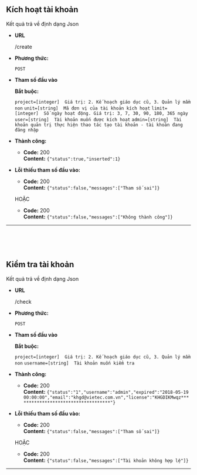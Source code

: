 
**Kích hoạt tài khoản**
----
  Kết quả trả về định dạng Json

* **URL**

  /create

* **Phương thức:**

  `POST`
  
*  **Tham số đầu vào**

   **Bắt buộc:**
 
   `project=[integer]  Giá trị: 2. Kế hoạch giáo dục cũ, 3. Quản lý mầm non`
   `unit=[string]  Mã đơn vị của tài khoản kích hoạt`
   `limit=[integer]  Số ngày hoạt động. Giá trị: 3, 7, 30, 90, 180, 365 ngày`
   `user=[string]  Tài khoản muốn được kích hoạt`
   `admin=[string]  Tài khoản quản trị thực hiện thao tác tạo tài khoản - tài khoản đang đăng nhập`

* **Thành công:**

  * **Code:** 200 <br />
    **Content:** `{"status":true,"inserted":1}`
 
* **Lỗi thiếu tham số đầu vào:**

  * **Code:** 200 <br />
    **Content:** `{"status":false,"messages":["Tham số sai"]}`

  HOẶC

  * **Code:** 200 <br />
    **Content:** `{"status":false,"messages":["Không thành công"]}`

------------------------
<br/>
<br/>
<br/>


**Kiểm tra tài khoản**
----
  Kết quả trả về định dạng Json

* **URL**

  /check

* **Phương thức:**

  `POST`
  
*  **Tham số đầu vào**

   **Bắt buộc:**
 
   `project=[integer]  Giá trị: 2. Kế hoạch giáo dục cũ, 3. Quản lý mầm non`
   `username=[string]  Tài khoản muốn kiểm tra`

* **Thành công:**

  * **Code:** 200 <br />
    **Content:** `{"status":"1","username":"admin","expired":"2018-05-19 00:00:00","email":"khgd@vietec.com.vn","license":"KHGDIKMwqz************************************"}`
 
* **Lỗi thiếu tham số đầu vào:**

  * **Code:** 200 <br />
    **Content:** `{"status":false,"messages":["Tham số sai"]}`

  HOẶC

  * **Code:** 200 <br />
    **Content:** `{"status":false,"messages":["Tài khoản không hợp lệ"]}`

------------------------
<br/>
<br/>
<br/>
